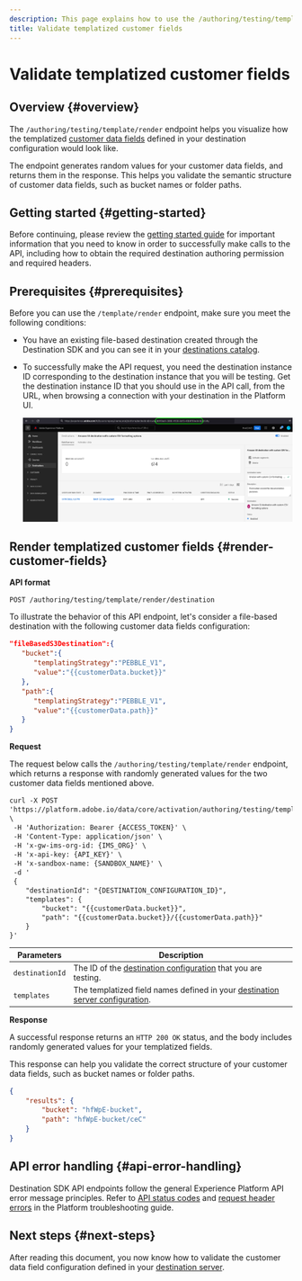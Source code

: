 ```yaml
---
description: This page explains how to use the /authoring/testing/template/render endpoint to visualize how the templatized customer data fields defined in your destination configuration would look like.
title: Validate templatized customer fields
---
```


# Validate templatized customer fields

## Overview {#overview}

The `/authoring/testing/template/render` endpoint helps you visualize how the templatized [customer data fields](file-based-destination-configuration.md#customer-data-fields) defined in your destination configuration would look like.

The endpoint generates random values for your customer data fields, and returns them in the response. This helps you validate the semantic structure of customer data fields, such as bucket names or folder paths.

## Getting started {#getting-started}

Before continuing, please review the [getting started guide](./getting-started.md) for important information that you need to know in order to successfully make calls to the API, including how to obtain the required destination authoring permission and required headers.

## Prerequisites {#prerequisites}

Before you can use the `/template/render` endpoint, make sure you meet the following conditions:

* You have an existing file-based destination created through the Destination SDK and you can see it in your [destinations catalog](../ui/destinations-workspace.md).
* To successfully make the API request, you need the destination instance ID corresponding to the destination instance that you will be testing. Get the destination instance ID that you should use in the API call, from the URL, when browsing a connection with your destination in the Platform UI.

   ![UI image showing how to get destination instance ID from the URL.](assets/get-destination-instance-id.png)

## Render templatized customer fields {#render-customer-fields}

**API format**

```http
POST /authoring/testing/template/render/destination
```

To illustrate the behavior of this API endpoint, let's consider a file-based destination with the following customer data fields configuration:

```json
"fileBasedS3Destination":{
   "bucket":{
      "templatingStrategy":"PEBBLE_V1",
      "value":"{{customerData.bucket}}"
   },
   "path":{
      "templatingStrategy":"PEBBLE_V1",
      "value":"{{customerData.path}}"
   }
}
```

**Request**

The request below calls the `/authoring/testing/template/render` endpoint, which returns a response with randomly generated values for the two customer data fields mentioned above.

```shell
curl -X POST 'https://platform.adobe.io/data/core/activation/authoring/testing/template/render/destination' \
 -H 'Authorization: Bearer {ACCESS_TOKEN}' \
 -H 'Content-Type: application/json' \
 -H 'x-gw-ims-org-id: {IMS_ORG}' \
 -H 'x-api-key: {API_KEY}' \
 -H 'x-sandbox-name: {SANDBOX_NAME}' \
 -d '
 {
    "destinationId": "{DESTINATION_CONFIGURATION_ID}",
    "templates": {
        "bucket": "{{customerData.bucket}}",
        "path": "{{customerData.bucket}}/{{customerData.path}}"
    }
}'
```

| Parameters | Description |
| -------- | ----------- |
| `destinationId` | The ID of the [destination configuration](file-based-destination-configuration.md) that you are testing.| 
| `templates`| The templatized field names defined in your [destination server configuration](server-and-file-configuration.md).|

**Response**

A successful response returns an `HTTP 200 OK` status, and the body includes randomly generated values for your templatized fields.

This response can help you validate the correct structure of your customer data fields, such as bucket names or folder paths.


```json
{
    "results": {
        "bucket": "hfWpE-bucket",
        "path": "hfWpE-bucket/ceC"
    }
}
```

## API error handling {#api-error-handling}

Destination SDK API endpoints follow the general Experience Platform API error message principles. Refer to [API status codes](../../landing/troubleshooting.md#api-status-codes) and [request header errors](../../landing/troubleshooting.md#request-header-errors) in the Platform troubleshooting guide.

## Next steps {#next-steps}

After reading this document, you now know how to validate the customer data field configuration defined in your [destination server](server-and-file-configuration.md).
